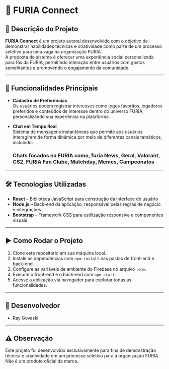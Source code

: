 # 🐆 FURIA Connect

## 📌 Descrição do Projeto  
**FURIA Connect** é um projeto autoral desenvolvido com o objetivo de demonstrar habilidades técnicas e criatividade como parte de um processo seletivo para uma vaga na organização FURIA.  
A proposta do sistema é oferecer uma experiência social personalizada para fãs da FURIA, permitindo interação entre usuários com gostos semelhantes e promovendo o engajamento da comunidade.

---

## 🧩 Funcionalidades Principais

- **Cadastro de Preferências**  
  Os usuários podem registrar interesses como jogos favoritos, jogadores preferidos e conteúdos de interesse dentro do universo FURIA, personalizando sua experiência na plataforma.

- **Chat em Tempo Real**  
  Sistema de mensagens instantâneas que permite aos usuários interagirem de forma dinâmica por meio de diferentes canais temáticos, incluindo:

  ### Chats focados na FURIA como, furia News, Geral, Valorant, CS2, FURIA Fan Clube, Matchday, Memes, Campeonatos  

---

## 🛠️ Tecnologias Utilizadas

- **React** – Biblioteca JavaScript para construção da interface do usuário  
- **Node.js** – Back-end da aplicação, responsável pelas regras de negócio e integrações  
- **Bootstrap** – Framework CSS para estilização responsiva e componentes visuais  

---

## ▶️ Como Rodar o Projeto

1. Clone este repositório em sua máquina local.  
2. Instale as dependências com `npm install` nas pastas de front-end e back-end.  
3. Configure as variáveis de ambiente do Firebase no arquivo `.env`.  
4. Execute o front-end e o back-end com `npm start`.  
5. Acesse a aplicação via navegador para explorar todas as funcionalidades.

---

## 👤 Desenvolvedor

- Ray Govaski  

---

## ⚠️ Observação

Este projeto foi desenvolvido exclusivamente para fins de demonstração técnica e criatividade em um processo seletivo para a organização FURIA. Não é um produto oficial da marca.
